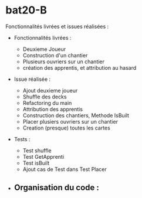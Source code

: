 # bat20-B

Fonctionnalités livrées et issues réalisées : 
- Fonctionnalités livrées :
    - Deuxieme Joueur
    - Construction d'un chantier
    - Plusieurs ouvriers sur un chantier
    - création des apprentis, et attribution au hasard 

- Issue réalisée :
    - Ajout deuxieme joueur
    - Shuffle des decks
    - Refactoring du main
    - Attribution des apprentis
    - Construction des chantiers, Methode IsBuilt
    - Placer plusiers ouvriers sur un chantier
    - Creation (presque) toutes les cartes

- Tests :
    - Test shuffle
    - Test GetApprenti
    - Test isBuilt
    - Ajout cas de Test dans Test Placer

- Organisation du code :
    - 
    